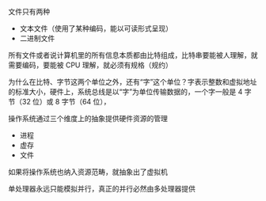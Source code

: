 文件只有两种
- 文本文件（使用了某种编码，能以可读形式呈现）
- 二进制文件

所有文件或者说计算机里的所有信息本质都由比特组成，比特串要能被人理解，就需要编码，要能被 CPU 理解，就必须有规格（规约）

为什么在比特、字节这两个单位之外，还有“字”这个单位？字表示整数和虚拟地址的标准大小，硬件上，系统总线是以“字”为单位传输数据的，一个字一般是 4 字节（32 位）或 8 字节（64 位），

操作系统通过三个维度上的抽象提供硬件资源的管理
- 进程
- 虚存
- 文件

如果将操作系统也纳入资源范畴，就抽象出了虚拟机

单处理器永远只能模拟并行，真正的并行必然由多处理器提供
